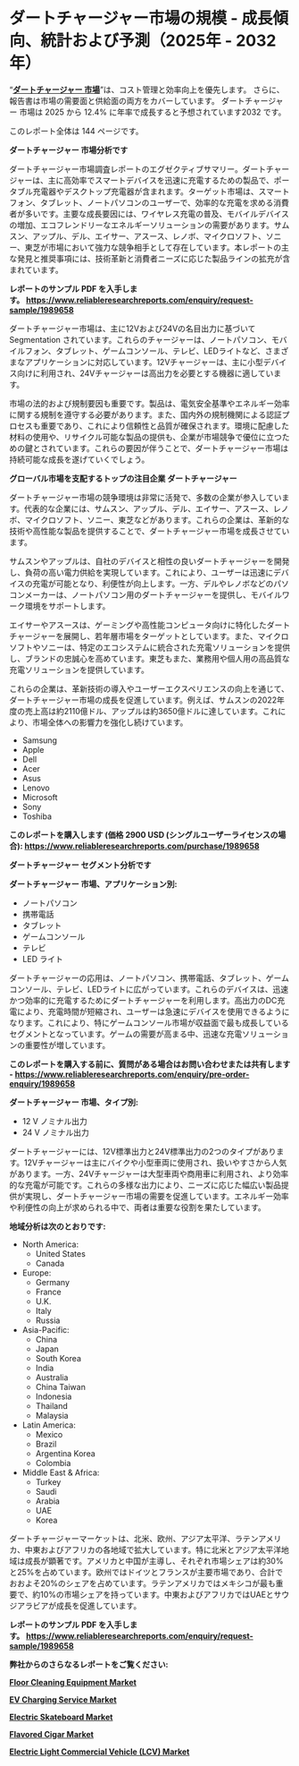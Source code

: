 <p><h1>ダートチャージャー市場の規模 - 成長傾向、統計および予測（2025年 - 2032年）</h1></p><p>&ldquo;<strong><a href="https://www.reliableresearchreports.com/dart-charger-r1989658?utm_campaign=110&utm_medium=9&utm_source=Github&utm_content=ia&utm_term=30032025&utm_id=dart-charger">ダートチャージャー 市場</a></strong>&rdquo;は、コスト管理と効率向上を優先します。 さらに、報告書は市場の需要面と供給面の両方をカバーしています。 ダートチャージャー 市場は 2025 から 12.4% に年率で成長すると予想されています2032 です。</p>
<p>このレポート全体は 144 ページです。</p>
<p><strong>ダートチャージャー 市場分析です</strong></p>
<p><p>ダートチャージャー市場調査レポートのエグゼクティブサマリー。ダートチャージャーは、主に高効率でスマートデバイスを迅速に充電するための製品で、ポータブル充電器やデスクトップ充電器が含まれます。ターゲット市場は、スマートフォン、タブレット、ノートパソコンのユーザーで、効率的な充電を求める消費者が多いです。主要な成長要因には、ワイヤレス充電の普及、モバイルデバイスの増加、エコフレンドリーなエネルギーソリューションの需要があります。サムスン、アップル、デル、エイサー、アスース、レノボ、マイクロソフト、ソニー、東芝が市場において強力な競争相手として存在しています。本レポートの主な発見と推奨事項には、技術革新と消費者ニーズに応じた製品ラインの拡充が含まれています。</p></p>
<p><strong>レポートのサンプル PDF を入手します。&nbsp;<a href="https://www.reliableresearchreports.com/enquiry/request-sample/1989658?utm_campaign=110&utm_medium=9&utm_source=Github&utm_content=ia&utm_term=30032025&utm_id=dart-charger">https://www.reliableresearchreports.com/enquiry/request-sample/1989658</a></strong></p>
<p><p>ダートチャージャー市場は、主に12Vおよび24Vの名目出力に基づいて Segmentation されています。これらのチャージャーは、ノートパソコン、モバイルフォン、タブレット、ゲームコンソール、テレビ、LEDライトなど、さまざまなアプリケーションに対応しています。12Vチャージャーは、主に小型デバイス向けに利用され、24Vチャージャーは高出力を必要とする機器に適しています。</p><p>市場の法的および規制要因も重要です。製品は、電気安全基準やエネルギー効率に関する規制を遵守する必要があります。また、国内外の規制機関による認証プロセスも重要であり、これにより信頼性と品質が確保されます。環境に配慮した材料の使用や、リサイクル可能な製品の提供も、企業が市場競争で優位に立つための鍵とされています。これらの要因が伴うことで、ダートチャージャー市場は持続可能な成長を遂げていくでしょう。</p></p>
<p><strong>グローバル市場を支配するトップの注目企業 ダートチャージャー</strong></p>
<p><p>ダートチャージャー市場の競争環境は非常に活発で、多数の企業が参入しています。代表的な企業には、サムスン、アップル、デル、エイサー、アスース、レノボ、マイクロソフト、ソニー、東芝などがあります。これらの企業は、革新的な技術や高性能な製品を提供することで、ダートチャージャー市場を成長させています。</p><p>サムスンやアップルは、自社のデバイスと相性の良いダートチャージャーを開発し、負荷の高い電力供給を実現しています。これにより、ユーザーは迅速にデバイスの充電が可能となり、利便性が向上します。一方、デルやレノボなどのパソコンメーカーは、ノートパソコン用のダートチャージャーを提供し、モバイルワーク環境をサポートします。</p><p>エイサーやアスースは、ゲーミングや高性能コンピュータ向けに特化したダートチャージャーを展開し、若年層市場をターゲットとしています。また、マイクロソフトやソニーは、特定のエコシステムに統合された充電ソリューションを提供し、ブランドの忠誠心を高めています。東芝もまた、業務用や個人用の高品質な充電ソリューションを提供しています。</p><p>これらの企業は、革新技術の導入やユーザーエクスペリエンスの向上を通じて、ダートチャージャー市場の成長を促進しています。例えば、サムスンの2022年度の売上高は約2110億ドル、アップルは約3650億ドルに達しています。これにより、市場全体への影響力を強化し続けています。</p></p>
<p><ul><li>Samsung</li><li>Apple</li><li>Dell</li><li>Acer</li><li>Asus</li><li>Lenovo</li><li>Microsoft</li><li>Sony</li><li>Toshiba</li></ul></p>
<p><strong>このレポートを購入します (価格 2900 USD (シングルユーザーライセンスの場合):&nbsp;<a href="https://www.reliableresearchreports.com/purchase/1989658?utm_campaign=110&utm_medium=9&utm_source=Github&utm_content=ia&utm_term=30032025&utm_id=dart-charger">https://www.reliableresearchreports.com/purchase/1989658</a></strong></p>
<p><strong>ダートチャージャー セグメント分析です</strong></p>
<p><strong>ダートチャージャー 市場、アプリケーション別:</strong></p>
<p><ul><li>ノートパソコン</li><li>携帯電話</li><li>タブレット</li><li>ゲームコンソール</li><li>テレビ</li><li>LED ライト</li></ul></p>
<p><p>ダートチャージャーの応用は、ノートパソコン、携帯電話、タブレット、ゲームコンソール、テレビ、LEDライトに広がっています。これらのデバイスは、迅速かつ効率的に充電するためにダートチャージャーを利用します。高出力のDC充電により、充電時間が短縮され、ユーザーは急速にデバイスを使用できるようになります。これにより、特にゲームコンソール市場が収益面で最も成長しているセグメントとなっています。ゲームの需要が高まる中、迅速な充電ソリューションの重要性が増しています。</p></p>
<p><strong>このレポートを購入する前に、質問がある場合はお問い合わせまたは共有します - <a href="https://www.reliableresearchreports.com/enquiry/pre-order-enquiry/1989658?utm_campaign=110&utm_medium=9&utm_source=Github&utm_content=ia&utm_term=30032025&utm_id=dart-charger">https://www.reliableresearchreports.com/enquiry/pre-order-enquiry/1989658</a></strong></p>
<p><strong>ダートチャージャー 市場、タイプ別:</strong></p>
<p><ul><li>12 V ノミナル出力</li><li>24 V ノミナル出力</li></ul></p>
<p><p>ダートチャージャーには、12V標準出力と24V標準出力の2つのタイプがあります。12Vチャージャーは主にバイクや小型車両に使用され、扱いやすさから人気があります。一方、24Vチャージャーは大型車両や商用車に利用され、より効率的な充電が可能です。これらの多様な出力により、ニーズに応じた幅広い製品提供が実現し、ダートチャージャー市場の需要を促進しています。エネルギー効率や利便性の向上が求められる中で、両者は重要な役割を果たしています。</p></p>
<p><strong>地域分析は次のとおりです:</strong></p>
<p><ul>
    <li>
        North America:
        <ul>
            <li>United States</li>
            <li>Canada</li>
        </ul>
    </li>
    <li>
        Europe:
        <ul>
            <li>Germany</li>
            <li>France</li>
            <li>U.K.</li>
            <li>Italy</li>
            <li>Russia</li>
        </ul>
    </li>
    <li>
        Asia-Pacific:
        <ul>
            <li>China</li>
            <li>Japan</li>
            <li>South Korea</li>
            <li>India</li>
            <li>Australia</li>
            <li>China Taiwan</li>
            <li>Indonesia</li>
            <li>Thailand</li>
            <li>Malaysia</li>
        </ul>
    </li>
    <li>
        Latin America:
        <ul>
            <li>Mexico</li>
            <li>Brazil</li>
            <li>Argentina Korea</li>
            <li>Colombia</li>
        </ul>
    </li>
    <li>
        Middle East & Africa:
        <ul>
            <li>Turkey</li>
            <li>Saudi</li>
            <li>Arabia</li>
            <li>UAE</li>
            <li>Korea</li>
        </ul>
    </li>
    </ul></p>
<p><p>ダートチャージャーマーケットは、北米、欧州、アジア太平洋、ラテンアメリカ、中東およびアフリカの各地域で拡大しています。特に北米とアジア太平洋地域は成長が顕著です。アメリカと中国が主導し、それぞれ市場シェアは約30%と25%を占めています。欧州ではドイツとフランスが主要市場であり、合計でおおよそ20%のシェアを占めています。ラテンアメリカではメキシコが最も重要で、約10%の市場シェアを持っています。中東およびアフリカではUAEとサウジアラビアが成長を促進しています。</p></p>
<p><strong>レポートのサンプル PDF を入手します。&nbsp;<a href="https://www.reliableresearchreports.com/enquiry/request-sample/1989658?utm_campaign=110&utm_medium=9&utm_source=Github&utm_content=ia&utm_term=30032025&utm_id=dart-charger">https://www.reliableresearchreports.com/enquiry/request-sample/1989658</a></strong></p>
<p><strong></strong></p>
<p><strong></strong></p>
<p><strong></strong></p>
<p><strong></strong></p>
<p><strong>弊社からのさらなるレポートをご覧ください:</strong></p>
<p><strong><p><a href="https://github.com/hutchkloor4x/Market-Research-Report-List-1/blob/main/floor-cleaning-equipment-market.md?utm_campaign=110&utm_medium=9&utm_source=Github&utm_content=ia&utm_term=30032025&utm_id=dart-charger">Floor Cleaning Equipment Market</a></p><p><a href="https://github.com/kimanyuzuga/Market-Research-Report-List-1/blob/main/ev-charging-service-market.md?utm_campaign=110&utm_medium=9&utm_source=Github&utm_content=ia&utm_term=30032025&utm_id=dart-charger">EV Charging Service Market</a></p><p><a href="https://github.com/ludongfomban/Market-Research-Report-List-1/blob/main/electric-skateboard-market.md?utm_campaign=110&utm_medium=9&utm_source=Github&utm_content=ia&utm_term=30032025&utm_id=dart-charger">Electric Skateboard Market</a></p><p><a href="https://github.com/lalkobrinarb/Market-Research-Report-List-1/blob/main/flavored-cigar-market.md?utm_campaign=110&utm_medium=9&utm_source=Github&utm_content=ia&utm_term=30032025&utm_id=dart-charger">Flavored Cigar Market</a></p><p><a href="https://github.com/giardafshaxb/Market-Research-Report-List-1/blob/main/electric-light-commercial-vehicle-lcv-market.md?utm_campaign=110&utm_medium=9&utm_source=Github&utm_content=ia&utm_term=30032025&utm_id=dart-charger">Electric Light Commercial Vehicle (LCV) Market</a></p></strong></p>